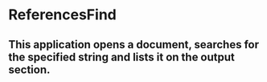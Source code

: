 # ReferencesFind
## This application opens a document, searches for the specified string and lists it on the output section. 
